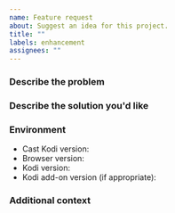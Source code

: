 ```yaml
---
name: Feature request
about: Suggest an idea for this project.
title: ""
labels: enhancement
assignees: ""
---
```


### Describe the problem

<!-- A clear and concise description of what the problem is. Ex. I'm always
     frustrated when [...] -->

### Describe the solution you'd like

<!-- A clear and concise description of what you want to happen. -->

### Environment

- Cast Kodi version<!-- e.g. 7.12.0 -->:
- Browser version<!-- e.g. Chrome 129.0.6668.100, Firefox 131.0 -->:
- Kodi version<!-- e.g. 21.1 -->:
- Kodi add-on version (if appropriate)<!-- e.g. YouTube 7.0.9 -->:

### Additional context

<!-- Add any other context or screenshots about the feature request here. -->
